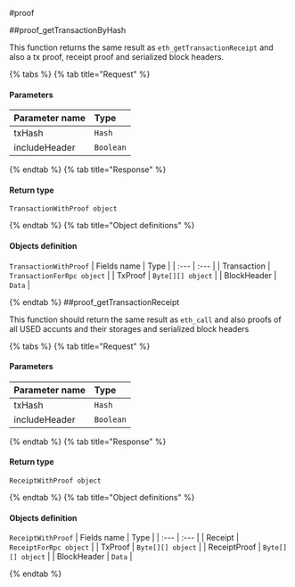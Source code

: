 #proof

##proof\_getTransactionByHash

This function returns the same result as `eth_getTransactionReceipt` and also a tx proof, receipt proof and serialized block headers. 

{% tabs %}
{% tab title="Request" %}
#### **Parameters**

| Parameter name | Type |
| :--- | :--- |
| txHash | `Hash` |
| includeHeader | `Boolean` |
{% endtab %}
{% tab title="Response" %}

#### Return type
`TransactionWithProof object`

{% endtab %}
{% tab title="Object definitions" %}
#### Objects definition

`TransactionWithProof`
| Fields name | Type |
| :--- | :--- |
| Transaction | `TransactionForRpc object` |
| TxProof | `Byte[][] object` |
| BlockHeader | `Data` |

{% endtab %}
##proof\_getTransactionReceipt

This function should return the same result as `eth_call` and also proofs of all USED accunts and their storages and serialized block headers 

{% tabs %}
{% tab title="Request" %}
#### **Parameters**

| Parameter name | Type |
| :--- | :--- |
| txHash | `Hash` |
| includeHeader | `Boolean` |
{% endtab %}
{% tab title="Response" %}

#### Return type
`ReceiptWithProof object`

{% endtab %}
{% tab title="Object definitions" %}
#### Objects definition

`ReceiptWithProof`
| Fields name | Type |
| :--- | :--- |
| Receipt | `ReceiptForRpc object` |
| TxProof | `Byte[][] object` |
| ReceiptProof | `Byte[][] object` |
| BlockHeader | `Data` |

{% endtab %}
